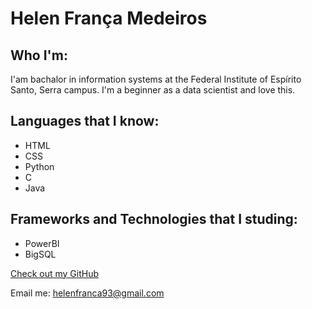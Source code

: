 # Helen França Medeiros

## Who I'm:
I'am bachalor in information systems at the Federal Institute of Espírito Santo, Serra campus.
I'm a beginner as a data scientist and love this.

## Languages that I know:

- HTML
- CSS
- Python
- C
- Java


## Frameworks and Technologies that I studing:

- PowerBI
- BigSQL

[Check out my GitHub](https://github.com/helenfranca)

Email me: helenfranca93@gmail.com
